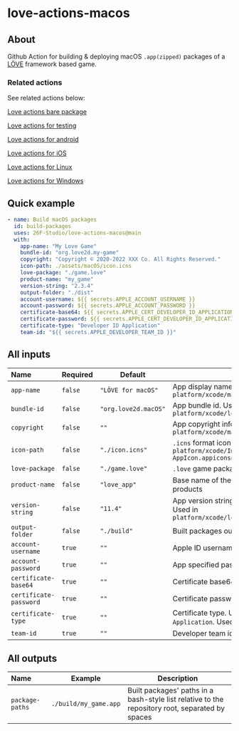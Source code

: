 # love-actions-macos

## About

Github Action for building & deploying macOS `.app(zipped)` packages of a [LÖVE](https://love2d.org/) framework based game.

### Related actions

See related actions below:

[Love actions bare package](https://github.com/marketplace/actions/love-actions-bare-package)

[Love actions for testing](https://github.com/marketplace/actions/love-actions-for-testing)

[Love actions for android](https://github.com/marketplace/actions/love-actions-for-android)

[Love actions for iOS](https://github.com/marketplace/actions/love-actions-for-ios)

[Love actions for Linux](https://github.com/marketplace/actions/love-actions-for-linux)

[Love actions for Windows](https://github.com/marketplace/actions/love-actions-for-windows)

## Quick example

```yaml
- name: Build macOS packages
  id: build-packages
  uses: 26F-Studio/love-actions-macos@main
  with:
    app-name: "My Love Game"
    bundle-id: "org.love2d.my-game"
    copyright: "Copyright © 2020-2022 XXX Co. All Rights Reserved."
    icon-path: ./assets/macOS/icon.icns
    love-package: "./game.love"
    product-name: "my_game"
    version-string: "2.3.4"
    output-folder: "./dist"
    account-username: ${{ secrets.APPLE_ACCOUNT_USERNAME }}
    account-password: ${{ secrets.APPLE_ACCOUNT_PASSWORD }}
    certificate-base64: ${{ secrets.APPLE_CERT_DEVELOPER_ID_APPLICATION }}
    certificate-password: ${{ secrets.APPLE_CERT_DEVELOPER_ID_APPLICATION_PWD }}
    certificate-type: "Developer ID Application"
    team-id: "${{ secrets.APPLE_DEVELOPER_TEAM_ID }}"
```

## All inputs

| Name                     | Required  | Default                | Description                                                                                          |
| :----------------------- | --------- | ---------------------- | ---------------------------------------------------------------------------------------------------- |
| `app-name`             | `false` | `"LÖVE for macOS"`  | App display name. Used in `platform/xcode/macosx/love-macosx.plist`                              |
| `bundle-id`            | `false` | `"org.love2d.macOS"` | App bundle id. Used in `platform/xcode/love.xcodeproj/project.pbxproj`                          |
| `copyright`            | `false` | `""`                 | App copyright info. Used in `platform/xcode/macosx/love-macosx.plist`                           |
| `icon-path`            | `false` | `"./icon.icns"`      | `.icns` format icon's path. Used in `platform/xcode/Images.xcassets/OS X AppIcon.appiconset`  |
| `love-package`         | `false` | `"./game.love"`      | `.love` game package file path                                                                     |
| `product-name`         | `false` | `"love_app"`         | Base name of the package. Used to rename products                                                    |
| `version-string`       | `false` | `"11.4"`             | App version string no more than 3 numbers. Used in `platform/xcode/love.xcodeproj/project.pbxproj` |
| `output-folder`        | `false` | `"./build"`          | Built packages output folder                                                                         |
| `account-username`     | `true`  | `""`                 | Apple ID username. Used to sign the app                                                           |
| `account-password`     | `true`  | `""`                 | App specified password. Used to sign the app                                                      |
| `certificate-base64`   | `true`  | `""`                 | Certificate base64 content. Used to sign the app                                                  |
| `certificate-password` | `true`  | `""`                 | Certificate password. Used to sign the app                                                        |
| `certificate-type`     | `true`  | `""`                 | Certificate type. Usually be `Developer ID Application`. Used to sign the app                |
| `team-id`              | `true`  | `""`                 | Developer team id. Used to sign the app                                                           |

## All outputs

| Name              | Example                 | Description                                                                                     |
| :---------------- | ----------------------- | ----------------------------------------------------------------------------------------------- |
| `package-paths` | `./build/my_game.app` | Built packages' paths in a bash-style list relative to the repository root, separated by spaces |
